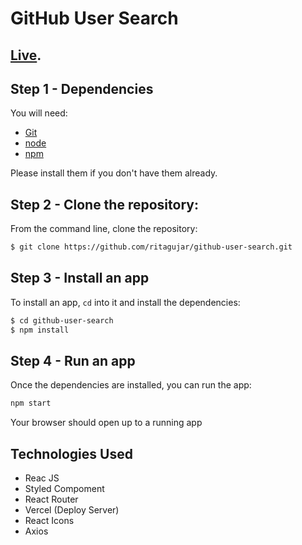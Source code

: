 # GitHub User Search

## [Live](https://github-user-search-mocha.vercel.app/).

## Step 1 - Dependencies

You will need:

- [Git](http://git-scm.com/downloads)
- [node](https://nodejs.org/)
- [npm](https://docs.npmjs.com/cli/v8/commands/npm-install)

Please install them if you don't have them already.

## Step 2 - Clone the repository:

From the command line, clone the repository:

```sh
$ git clone https://github.com/ritagujar/github-user-search.git
```

## Step 3 - Install an app

To install an app, `cd` into it and install the dependencies:

```sh
$ cd github-user-search
$ npm install
```

## Step 4 - Run an app

Once the dependencies are installed, you can run the app:

```sh
npm start
```

Your browser should open up to a running app

## Technologies Used

- Reac JS
- Styled Compoment
- React Router
- Vercel (Deploy Server)
- React Icons
- Axios
